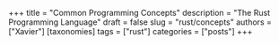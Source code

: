 +++
title = "Common Programming Concepts"
description = "The Rust Programming Language"
draft = false
slug = "rust/concepts"
authors = ["Xavier"]
[taxonomies]
tags = ["rust"]
categories = ["posts"]
+++

